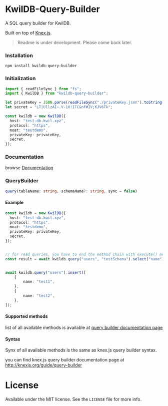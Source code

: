 # KwilDB-Query-Builder

A SQL query builder for KwilDB.

Built on top of [Knex.js](https://knexjs.org/).







> Readme is under development. Please come back later.





### Installation

```shell
npm install kwildb-query-builder
```



### Initialization

```typescript
import { readFileSync } from "fs";
import { KwilDB } from "kwildb-query-builder";

let privateKey = JSON.parse(readFileSync("./privateKey.json").toString());
let secret = "LT|UllzAI~.V-10!ITC&nf#IV;KJV6Tk";

const kwildb = new KwilDB({
  host: "test-db.kwil.xyz",
  protocol: "https",
  moat: "testdemo",
  privateKey: privateKey,
  secret,
});
```





### Documentation

browse [Documentation](https://soheil555.github.io/kwildb-query-builder/)



### QueryBuilder

```typescript
query(tableName: string, schemaName?: string, sync = false)
```



#### Example

```typescript
const kwildb = new KwilDB({
  host: "test-db.kwil.xyz",
  protocol: "https",
  moat: "testdemo",
  privateKey: privateKey,
  secret,
});


// for read queries, you have to end the method chain with execute() method.
const result = await kwildb.query("users", "testSchema").select("name").whereNull("age").execute()


await kwildb.query("users").insert([
    {
        name: "test1",
    },
    {
        name: "test2",
    },
]);

```



#### Supported methods

list of all available methods is available at  [query builder documentation page](https://soheil555.github.io/kwildb-query-builder/classes/KwilDBQueryBuilder.html)

#### Syntax

Synx of all available methods is the same as knex.js query builder syntax. 

you can find knex.js query builder documentation page at http://knexjs.org/guide/query-builder



# License

Available under the MIT license. See the `LICENSE` file for more info.